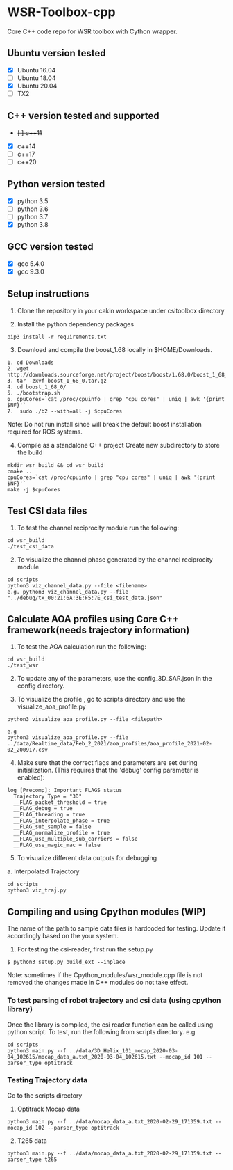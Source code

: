 # WSR-Toolbox-cpp
Core C++ code repo for WSR toolbox with Cython wrapper.

## Ubuntu version tested
- [x] Ubuntu 16.04
- [ ] Ubuntu 18.04
- [x] Ubuntu 20.04
- [ ] TX2

## C++ version tested and supported
- ~~[ ] c++11~~
- [x] c++14
- [ ] c++17
- [ ] c++20

## Python version tested
- [x] python 3.5
- [ ] python 3.6
- [ ] python 3.7
- [x] python 3.8

## GCC version tested
- [x] gcc 5.4.0
- [x] gcc 9.3.0

## Setup instructions

1. Clone the repository in your cakin workspace under csitoolbox directory

2. Install the python dependency packages
```
pip3 install -r requirements.txt
```

3. Download and compile the boost_1.68 locally in $HOME/Downloads.
```
1. cd Downloads
2. wget http://downloads.sourceforge.net/project/boost/boost/1.68.0/boost_1_68_0.tar.gz
3. tar -zxvf boost_1_68_0.tar.gz
4. cd boost_1_68_0/
5. ./bootstrap.sh
6. cpuCores=`cat /proc/cpuinfo | grep "cpu cores" | uniq | awk '{print $NF}'` 
7.  sudo ./b2 --with=all -j $cpuCores
```
Note: Do not run install since will break the default boost installation required for ROS systems. 


4. Compile as a standalone C++ project
Create new subdirectory to store the build 
```
mkdir wsr_build && cd wsr_build
cmake ..
cpuCores=`cat /proc/cpuinfo | grep "cpu cores" | uniq | awk '{print $NF}'`
make -j $cpuCores
```

## Test CSI data files
1. To test the channel reciprocity module run the following:
```
cd wsr_build
./test_csi_data
```

2. To visualize the channel phase generated by the channel reciprocity module

```
cd scripts
python3 viz_channel_data.py --file <filename>
e.g. python3 viz_channel_data.py --file "../debug/tx_00:21:6A:3E:F5:7E_csi_test_data.json"
```

## Calculate AOA profiles using Core C++ framework(needs trajectory information)
1. To test the AOA calculation run the following:
```
cd wsr_build
./test_wsr
```

2. To update any of the parameters, use the config_3D_SAR.json in the config directory.

3. To visualize the profile , go to scripts directory and use the visualize_aoa_profile.py
```
python3 visualize_aoa_profile.py --file <filepath>

e.g
python3 visualize_aoa_profile.py --file ../data/Realtime_data/Feb_2_2021/aoa_profiles/aoa_profile_2021-02-02_200917.csv
```

4. Make sure that the correct flags and parameters are set during initialization. (This requires that the 'debug' config parameter is enabled):
```
log [Precomp]: Important FLAGS status
  Trajectory Type = "3D"
  __FLAG_packet_threshold = true
  __FLAG_debug = true
  __FLAG_threading = true
  __FLAG_interpolate_phase = true
  __FLAG_sub_sample = false
  __FLAG_normalize_profile = true
  __FLAG_use_multiple_sub_carriers = false
  __FLAG_use_magic_mac = false

```

5. To visualize different data outputs for debugging

a. Interpolated Trajectory

```
cd scripts
python3 viz_traj.py
```

## Compiling and using Cpython modules (WIP)
The name of the path to sample data files is hardcoded for testing. Update it accordingly based on the your system.

1. For testing the csi-reader, first run the setup.py
```
$ python3 setup.py build_ext --inplace
```
Note: sometimes if the Cpython_modules/wsr_module.cpp file is not removed the changes made in C++ modules do not take effect.

### To test parsing of robot trajectory and csi data (using cpython library)
Once the library is compiled, the csi reader function can be called using python script. To test, run the following from scripts directory. e.g

```
cd scripts
python3 main.py --f ../data/3D_Helix_101_mocap_2020-03-04_102615/mocap_data_a.txt_2020-03-04_102615.txt --mocap_id 101 --parser_type optitrack
```

### Testing Trajectory data
Go to the scripts directory

1. Optitrack Mocap data
```
python3 main.py --f ../data/mocap_data_a.txt_2020-02-29_171359.txt --mocap_id 102 --parser_type optitrack
```

2. T265 data
```
python3 main.py --f ../data/mocap_data_a.txt_2020-02-29_171359.txt --parser_type t265
```
